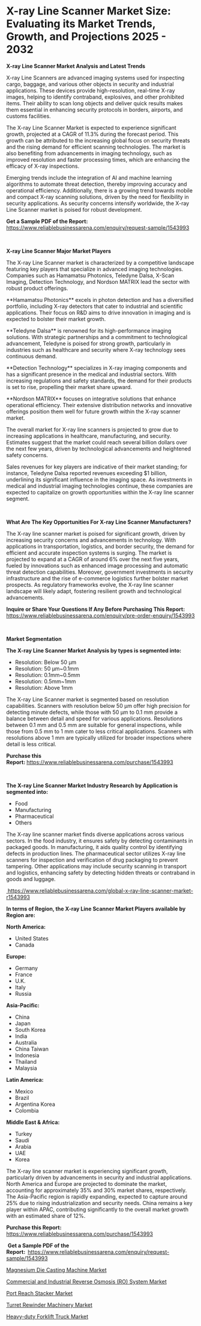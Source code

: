 <p><h1>X-ray Line Scanner Market Size: Evaluating its Market Trends, Growth, and Projections 2025 - 2032</h1></p><p><strong>X-ray Line Scanner Market Analysis and Latest Trends</strong></p>
<p><p>X-ray Line Scanners are advanced imaging systems used for inspecting cargo, baggage, and various other objects in security and industrial applications. These devices provide high-resolution, real-time X-ray images, helping to identify contraband, explosives, and other prohibited items. Their ability to scan long objects and deliver quick results makes them essential in enhancing security protocols in borders, airports, and customs facilities.</p><p>The X-ray Line Scanner Market is expected to experience significant growth, projected at a CAGR of 11.3% during the forecast period. This growth can be attributed to the increasing global focus on security threats and the rising demand for efficient scanning technologies. The market is also benefiting from advancements in imaging technology, such as improved resolution and faster processing times, which are enhancing the efficacy of X-ray inspections.</p><p>Emerging trends include the integration of AI and machine learning algorithms to automate threat detection, thereby improving accuracy and operational efficiency. Additionally, there is a growing trend towards mobile and compact X-ray scanning solutions, driven by the need for flexibility in security applications. As security concerns intensify worldwide, the X-ray Line Scanner market is poised for robust development.</p></p>
<p><strong>Get a Sample PDF of the Report:&nbsp;</strong> <a href="https://www.reliablebusinessarena.com/enquiry/request-sample/1543993?utm_campaign=2177&utm_medium=2&utm_source=Github&utm_content=ia&utm_term=11042025&utm_id=x-ray-line-scanner">https://www.reliablebusinessarena.com/enquiry/request-sample/1543993</a></p>
<p>&nbsp;</p>
<p><strong>X-ray Line Scanner Major Market Players</strong></p>
<p><p>The X-ray Line Scanner market is characterized by a competitive landscape featuring key players that specialize in advanced imaging technologies. Companies such as Hamamatsu Photonics, Teledyne Dalsa, X-Scan Imaging, Detection Technology, and Nordson MATRIX lead the sector with robust product offerings.</p><p>**Hamamatsu Photonics** excels in photon detection and has a diversified portfolio, including X-ray detectors that cater to industrial and scientific applications. Their focus on R&D aims to drive innovation in imaging and is expected to bolster their market growth.</p><p>**Teledyne Dalsa** is renowned for its high-performance imaging solutions. With strategic partnerships and a commitment to technological advancement, Teledyne is poised for strong growth, particularly in industries such as healthcare and security where X-ray technology sees continuous demand.</p><p>**Detection Technology** specializes in X-ray imaging components and has a significant presence in the medical and industrial sectors. With increasing regulations and safety standards, the demand for their products is set to rise, propelling their market share upward.</p><p>**Nordson MATRIX** focuses on integrative solutions that enhance operational efficiency. Their extensive distribution networks and innovative offerings position them well for future growth within the X-ray scanner market.</p><p>The overall market for X-ray line scanners is projected to grow due to increasing applications in healthcare, manufacturing, and security. Estimates suggest that the market could reach several billion dollars over the next few years, driven by technological advancements and heightened safety concerns.</p><p>Sales revenues for key players are indicative of their market standing; for instance, Teledyne Dalsa reported revenues exceeding $1 billion, underlining its significant influence in the imaging space. As investments in medical and industrial imaging technologies continue, these companies are expected to capitalize on growth opportunities within the X-ray line scanner segment.</p></p>
<p>&nbsp;</p>
<p><strong>What Are The Key Opportunities For X-ray Line Scanner Manufacturers?</strong></p>
<p><p>The X-ray line scanner market is poised for significant growth, driven by increasing security concerns and advancements in technology. With applications in transportation, logistics, and border security, the demand for efficient and accurate inspection systems is surging. The market is projected to expand at a CAGR of around 6% over the next five years, fueled by innovations such as enhanced image processing and automatic threat detection capabilities. Moreover, government investments in security infrastructure and the rise of e-commerce logistics further bolster market prospects. As regulatory frameworks evolve, the X-ray line scanner landscape will likely adapt, fostering resilient growth and technological advancements.</p></p>
<p><strong>Inquire or Share Your Questions If Any Before Purchasing This Report:</strong> <a href="https://www.reliablebusinessarena.com/enquiry/pre-order-enquiry/1543993?utm_campaign=2177&utm_medium=2&utm_source=Github&utm_content=ia&utm_term=11042025&utm_id=x-ray-line-scanner">https://www.reliablebusinessarena.com/enquiry/pre-order-enquiry/1543993</a></p>
<p>&nbsp;</p>
<p><strong>Market Segmentation</strong></p>
<p><strong>The X-ray Line Scanner Market Analysis by types is segmented into:</strong></p>
<p><ul><li>Resolution: Below 50 µm</li><li>Resolution: 50 µm~0.1mm</li><li>Resolution: 0.1mm~0.5mm</li><li>Resolution: 0.5mm~1mm</li><li>Resolution: Above 1mm</li></ul></p>
<p><p>The X-ray Line Scanner market is segmented based on resolution capabilities. Scanners with resolution below 50 µm offer high precision for detecting minute defects, while those with 50 µm to 0.1 mm provide a balance between detail and speed for various applications. Resolutions between 0.1 mm and 0.5 mm are suitable for general inspections, while those from 0.5 mm to 1 mm cater to less critical applications. Scanners with resolutions above 1 mm are typically utilized for broader inspections where detail is less critical.</p></p>
<p><strong>Purchase this Report:&nbsp;</strong><a href="https://www.reliablebusinessarena.com/purchase/1543993?utm_campaign=2177&utm_medium=2&utm_source=Github&utm_content=ia&utm_term=11042025&utm_id=x-ray-line-scanner">https://www.reliablebusinessarena.com/purchase/1543993</a></p>
<p>&nbsp;</p>
<p><strong>The X-ray Line Scanner Market Industry Research by Application is segmented into:</strong></p>
<p><ul><li>Food</li><li>Manufacturing</li><li>Pharmaceutical</li><li>Others</li></ul></p>
<p><p>The X-ray line scanner market finds diverse applications across various sectors. In the food industry, it ensures safety by detecting contaminants in packaged goods. In manufacturing, it aids quality control by identifying defects in production lines. The pharmaceutical sector utilizes X-ray line scanners for inspection and verification of drug packaging to prevent tampering. Other applications may include security scanning in transport and logistics, enhancing safety by detecting hidden threats or contraband in goods and luggage.</p></p>
<p><a href="https://www.reliablebusinessarena.com/global-x-ray-line-scanner-market-r1543993?utm_campaign=2177&utm_medium=2&utm_source=Github&utm_content=ia&utm_term=11042025&utm_id=x-ray-line-scanner">&nbsp;https://www.reliablebusinessarena.com/global-x-ray-line-scanner-market-r1543993</a></p>
<p><strong>In terms of Region, the X-ray Line Scanner Market Players available by Region are:</strong></p>
<p>
    <p> <strong> North America: </strong>
        <ul>
            <li>United States</li>
            <li>Canada</li>
        </ul>
        </p> 
    <p> <strong> Europe: </strong>
        <ul>
            <li>Germany</li>
            <li>France</li>
            <li>U.K.</li>
            <li>Italy</li>
            <li>Russia</li>
        </ul>
        </p> 
    <p> <strong> Asia-Pacific: </strong>
        <ul>
            <li>China</li>
            <li>Japan</li>
            <li>South Korea</li>
            <li>India</li>
            <li>Australia</li>
            <li>China Taiwan</li>
            <li>Indonesia</li>
            <li>Thailand</li>
            <li>Malaysia</li>
        </ul>
        </p> 
    <p> <strong> Latin America: </strong>
        <ul>
            <li>Mexico</li>
            <li>Brazil</li>
            <li>Argentina Korea</li>
            <li>Colombia</li>
        </ul>
        </p> 
    <p> <strong> Middle East & Africa: </strong>
        <ul>
            <li>Turkey</li>
            <li>Saudi</li>
            <li>Arabia</li>
            <li>UAE</li>
            <li>Korea</li>
        </ul>
    </p>
    </p>
<p><p>The X-ray line scanner market is experiencing significant growth, particularly driven by advancements in security and industrial applications. North America and Europe are projected to dominate the market, accounting for approximately 35% and 30% market shares, respectively. The Asia-Pacific region is rapidly expanding, expected to capture around 25% due to rising industrialization and security needs. China remains a key player within APAC, contributing significantly to the overall market growth with an estimated share of 12%.</p></p>
<p><strong>Purchase this Report: </strong><a href="https://www.reliablebusinessarena.com/purchase/1543993?utm_campaign=2177&utm_medium=2&utm_source=Github&utm_content=ia&utm_term=11042025&utm_id=x-ray-line-scanner">https://www.reliablebusinessarena.com/purchase/1543993</a></p>
<p>&nbsp;<strong>Get a Sample PDF of the Report:&nbsp;&nbsp;</strong><a href="https://www.reliablebusinessarena.com/enquiry/request-sample/1543993?utm_campaign=2177&utm_medium=2&utm_source=Github&utm_content=ia&utm_term=11042025&utm_id=x-ray-line-scanner">https://www.reliablebusinessarena.com/enquiry/request-sample/1543993</a></p>
<p><strong></strong></p>
<p><p><a href="https://github.com/grimssummouc/Market-Research-Report-List-1/blob/main/magnesium-die-casting-machine-market.md?utm_campaign=2177&utm_medium=2&utm_source=Github&utm_content=ia&utm_term=11042025&utm_id=x-ray-line-scanner">Magnesium Die Casting Machine Market</a></p><p><a href="https://github.com/fettycahow90/Market-Research-Report-List-1/blob/main/commercial-and-industrial-reverse-osmosis-ro-system-market.md?utm_campaign=2177&utm_medium=2&utm_source=Github&utm_content=ia&utm_term=11042025&utm_id=x-ray-line-scanner">Commercial and Industrial Reverse Osmosis (RO) System Market</a></p><p><a href="https://github.com/agemakisel4b/Market-Research-Report-List-1/blob/main/port-reach-stacker-market.md?utm_campaign=2177&utm_medium=2&utm_source=Github&utm_content=ia&utm_term=11042025&utm_id=x-ray-line-scanner">Port Reach Stacker Market</a></p><p><a href="https://github.com/piskofraisel/Market-Research-Report-List-1/blob/main/turret-rewinder-machinery-market.md?utm_campaign=2177&utm_medium=2&utm_source=Github&utm_content=ia&utm_term=11042025&utm_id=x-ray-line-scanner">Turret Rewinder Machinery Market</a></p><p><a href="https://github.com/bawksmaedamu/Market-Research-Report-List-1/blob/main/heavy-duty-forklift-truck-market.md?utm_campaign=2177&utm_medium=2&utm_source=Github&utm_content=ia&utm_term=11042025&utm_id=x-ray-line-scanner">Heavy-duty Forklift Truck Market</a></p></p>